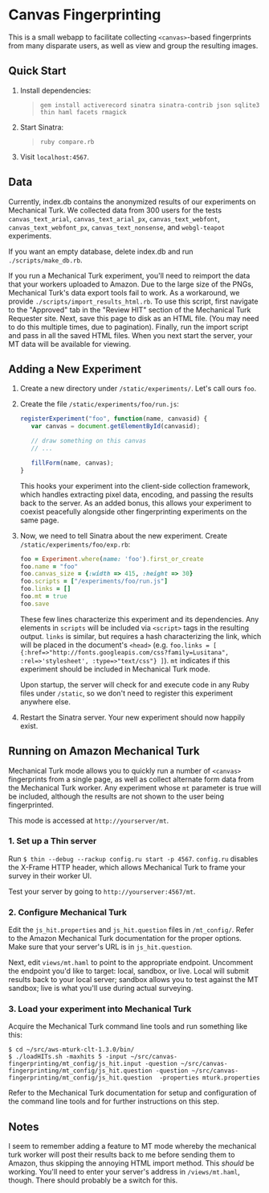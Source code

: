 Canvas Fingerprinting
=====================

This is a small webapp to facilitate collecting `<canvas>`-based fingerprints
from many disparate users, as well as view and group the resulting images.

Quick Start
-----------

1. Install dependencies:

   > `gem install activerecord sinatra sinatra-contrib json sqlite3 thin haml facets rmagick`

2. Start Sinatra:

   > `ruby compare.rb`

3. Visit `localhost:4567`.


Data
----

Currently, index.db contains the anonymized results of our experiments on
Mechanical Turk. We collected data from 300 users for the tests
`canvas_text_arial`, `canvas_text_arial_px`, `canvas_text_webfont`,
`canvas_text_webfont_px`, `canvas_text_nonsense`, and `webgl-teapot`
experiments.

If you want an empty database, delete index.db and run `./scripts/make_db.rb`.

If you run a Mechanical Turk experiment, you'll need to reimport the data that
your workers uploaded to Amazon. Due to the large size of the PNGs, Mechanical
Turk's data export tools fail to work. As a workaround, we provide
`./scripts/import_results_html.rb`. To use this script, first navigate to the
"Approved" tab in the "Review HIT" section of the Mechanical Turk Requester
site. Next, save this page to disk as an HTML file. (You may need to do this
multiple times, due to pagination). Finally, run the import script and pass in
all the saved HTML files. When you next start the server, your MT data will be
available for viewing.


Adding a New Experiment
-----------------------

1. Create a new directory under `/static/experiments/`. Let's call ours `foo`.

2. Create the file `/static/experiments/foo/run.js`:

   ```js
   registerExperiment("foo", function(name, canvasid) {
      var canvas = document.getElementById(canvasid);

      // draw something on this canvas
      // ...

      fillForm(name, canvas);
   }
   ```

   This hooks your experiment into the client-side collection framework, which
   handles extracting pixel data, encoding, and passing the results back to the
   server. As an added bonus, this allows your experiment to coexist peacefully
   alongside other fingerprinting experiments on the same page.

3. Now, we need to tell Sinatra about the new experiment. Create
   `/static/experiments/foo/exp.rb`:

   ```ruby
   foo = Experiment.where(name: 'foo').first_or_create
   foo.name = "foo"
   foo.canvas_size = {:width => 415, :height => 30}
   foo.scripts = ["/experiments/foo/run.js"]
   foo.links = []
   foo.mt = true
   foo.save
   ```

   These few lines characterize this experiment and its dependencies. Any
   elements in `scripts` will be included via `<script>` tags in the resulting
   output. `links` is similar, but requires a hash characterizing the link,
   which will be placed in the document's `<head>` (e.g. `foo.links = [
   {:href=>"http://fonts.googleapis.com/css?family=Lusitana",
   :rel=>'stylesheet', :type=>"text/css"} ]`). `mt` indicates if this experiment
   should be included in Mechanical Turk mode.

   Upon startup, the server will check for and execute code in any Ruby files
   under `/static`, so we don't need to register this experiment anywhere else.

4. Restart the Sinatra server. Your new experiment should now happily exist.

Running on Amazon Mechanical Turk
---------------------------------

Mechanical Turk mode allows you to quickly run a number of `<canvas>`
fingerprints from a single page, as well as collect alternate form data from the
Mechanical Turk worker. Any experiment whose `mt` parameter is true will be
included, although the results are not shown to the user being fingerprinted.

This mode is accessed at `http://yourserver/mt`.

### 1. Set up a Thin server

Run `$ thin --debug --rackup config.ru start -p 4567`. `config.ru` disables the
X-Frame HTTP header, which allows Mechanical Turk to frame your survey in their
worker UI.

Test your server by going to `http://yourserver:4567/mt`.

### 2. Configure Mechanical Turk

Edit the `js_hit.properties` and `js_hit.question` files in `/mt_config/`.
Refer to the Amazon Mechanical Turk documentation for the proper options.
Make sure that your server's URL is in `js_hit.question`.

Next, edit `views/mt.haml` to point to the appropriate endpoint. Uncomment the
endpoint you'd like to target: local, sandbox, or live. Local will submit
results back to your local server; sandbox allows you to test against the MT
sandbox; live is what you'll use during actual surveying.

### 3. Load your experiment into Mechanical Turk

Acquire the Mechanical Turk command line tools and run something like this:
```
$ cd ~/src/aws-mturk-clt-1.3.0/bin/
$ ./loadHITs.sh -maxhits 5 -input ~/src/canvas-fingerprinting/mt_config/js_hit.input -question ~/src/canvas-fingerprinting/mt_config/js_hit.question -question ~/src/canvas-fingerprinting/mt_config/js_hit.question  -properties mturk.properties
```

Refer to the Mechanical Turk documentation for setup and configuration of the
command line tools and for further instructions on this step.

Notes
-----
I seem to remember adding a feature to MT mode whereby the mechanical turk
worker will post their results back to me before sending them to Amazon, thus
skipping the annoying HTML import method. This _should_ be working. You'll need
to enter your server's address in `/views/mt.haml`, though. There should
probably be a switch for this.
